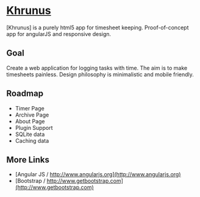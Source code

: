 # [Khrunus](http://Khrunus.github.io/)

[Khrunus] is a purely html5 app for timesheet keeping. Proof-of-concept app for angularJS and responsive design.

## Goal

Create a web application for logging tasks with time.  The aim is to make timesheets painless. Design philosophy is minimalistic and mobile friendly.


## Roadmap

* Timer Page
* Archive Page
* About Page
* Plugin Support
* SQLite data
* Caching data

## More Links

* [Angular JS / http://www.angularjs.org](http://www.angularjs.org)
* [Bootstrap / http://www.getbootstrap.com](http://www.getbootstrap.com)
